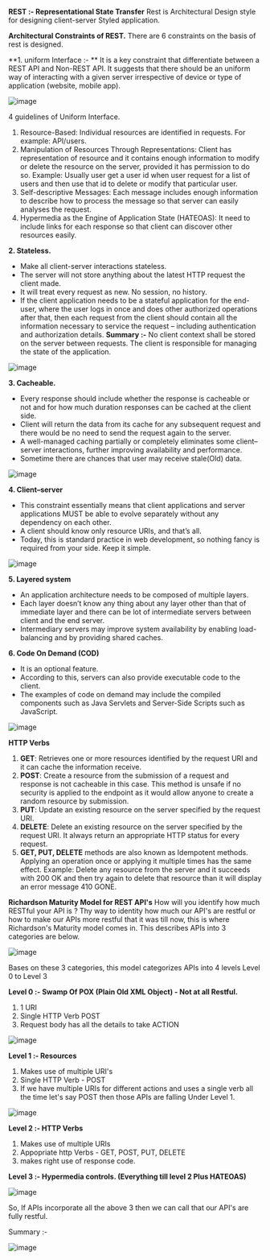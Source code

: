 **REST :- Representational State Transfer**
Rest is Architectural Design style for designing client-server Styled application.

**Architectural Constraints of REST.**
There are 6 constraints on the basis of rest is designed.

**1. uniform Interface :- **
It is a key constraint that differentiate between a REST API and Non-REST API. It suggests that there should be an uniform way of interacting with a given server irrespective of device or type of application (website, mobile app). 

![image](https://github.com/ankitsoni05/RepositoryPatternPOC/assets/17673742/f3efad03-4a30-4480-9e39-f23eb52d3cfe)


4 guidelines of Uniform Interface.
1. Resource-Based: Individual resources are identified in requests. For example: API/users.
2. Manipulation of Resources Through Representations: Client has representation of resource and it contains enough information to modify or delete the resource on the server, provided it has permission to do so. Example: Usually user get a user id when user request for a list of users and then use that id to delete or modify that particular user.
3. Self-descriptive Messages: Each message includes enough information to describe how to process the message so that server can easily analyses the request.
4. Hypermedia as the Engine of Application State (HATEOAS): It need to include links for each response so that client can discover other resources easily.

**2. Stateless.**
- Make all client-server interactions stateless.
- The server will not store anything about the latest HTTP request the client made.
- It will treat every request as new. No session, no history.
- If the client application needs to be a stateful application for the end-user, where the user logs in once and does other authorized operations after that, then each request from the client should contain all the information necessary to service the request – including authentication and authorization details.
**Summary :-** No client context shall be stored on the server between requests. The client is responsible for managing the state of the application.

![image](https://github.com/ankitsoni05/RepositoryPatternPOC/assets/17673742/4c6efd47-5e20-47ad-bea3-558c45fa2776)


**3. Cacheable.**
- Every response should include whether the response is cacheable or not and for how much duration responses can be cached at the client side.
- Client will return the data from its cache for any subsequent request and there would be no need to send the request again to the server.
- A well-managed caching partially or completely eliminates some client–server interactions, further improving availability and performance.
- Sometime there are chances that user may receive stale(Old) data.

![image](https://github.com/ankitsoni05/RepositoryPatternPOC/assets/17673742/cf0750b3-28ad-4d3d-86e8-ccc8670f9728)


**4. Client–server**
- This constraint essentially means that client applications and server applications MUST be able to evolve separately without any dependency on each other.
- A client should know only resource URIs, and that’s all.
- Today, this is standard practice in web development, so nothing fancy is required from your side. Keep it simple.

![image](https://github.com/ankitsoni05/RepositoryPatternPOC/assets/17673742/03e5a537-1181-44a1-a489-4a6a8c471343)


**5. Layered system**
- An application architecture needs to be composed of multiple layers.
- Each layer doesn’t know any thing about any layer other than that of immediate layer and there can be lot of intermediate servers between client and the end server.
- Intermediary servers may improve system availability by enabling load-balancing and by providing shared caches.



**6. Code On Demand (COD)**
- It is an optional feature.
- According to this, servers can also provide executable code to the client.
- The examples of code on demand may include the compiled components such as Java Servlets and Server-Side Scripts such as JavaScript.

![image](https://github.com/ankitsoni05/RepositoryPatternPOC/assets/17673742/6c9442fb-06e1-46e1-83c2-69d5b9059a1a)


**HTTP Verbs**
1. **GET**: Retrieves one or more resources identified by the request URI and it can cache the information receive.
2. **POST**: Create a resource from the submission of a request and response is not cacheable in this case. This method is unsafe if no security is applied to the endpoint as it would allow anyone to create a random resource by submission.
3. **PUT**: Update an existing resource on the server specified by the request URI.
4. **DELETE**: Delete an existing resource on the server specified by the request URI. It always return an appropriate HTTP status for every request.
5. **GET, PUT, DELETE** methods are also known as Idempotent methods. Applying an operation once or applying it multiple times has the same effect. Example: Delete any resource from the server and it succeeds with 200 OK and then try again to delete that resource than it will display an error message 410 GONE.

**Richardson Maturity Model for REST API's**
How will you identify how much RESTful your API is ?
Thy way to identity how much our API's are restful or how to make our APIs more restful that it was till now, this is where Richardson's Maturity model comes in.
This describes APIs into 3 categories are below.

![image](https://github.com/ankitsoni05/RepositoryPatternPOC/assets/17673742/968e8bfd-36c9-4192-ac1e-a387845b125c)

Bases on these 3 categories,  this model categorizes APIs into 4 levels
Level 0 to Level 3

**Level 0 :- Swamp Of POX (Plain Old XML Object) -  Not at all Restful.**
1. 1 URI
2. Single HTTP Verb POST
3. Request body has all the details to take ACTION

![image](https://github.com/ankitsoni05/RepositoryPatternPOC/assets/17673742/a4fde304-d5dd-4a6f-a27c-9c3e9fe4cd99)

**Level 1 :- Resources**

1. Makes use of multiple URI's
2. Single HTTP Verb - POST
3. If we have multiple URIs for different actions and uses a single verb all the time let's say POST then those APIs are falling Under Level 1.

![image](https://github.com/ankitsoni05/RepositoryPatternPOC/assets/17673742/fea27404-3c55-4a3e-8156-024b3ade8b7d)

**Level 2 :- HTTP Verbs**

1. Makes use of multiple URIs
2. Appopriate http Verbs - GET, POST, PUT, DELETE
3. makes right use of response code.

**Level 3 :- Hypermedia controls. (Everything till level 2 Plus HATEOAS)**

![image](https://github.com/ankitsoni05/RepositoryPatternPOC/assets/17673742/1e239ea7-6394-400d-a226-f54068f0ab87)


So, If APIs incorporate all the above 3 then we can call that our API's are fully restful.

Summary :- 

![image](https://github.com/ankitsoni05/RepositoryPatternPOC/assets/17673742/d666a258-a868-4158-8b86-504901c0c843)

